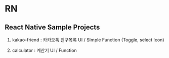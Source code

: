 # RN

## React Native Sample Projects

1. kakao-friend : 카카오톡 친구목록 UI / SImple Function (Toggle, select Icon)

2. calculator : 계산기 UI / Function
